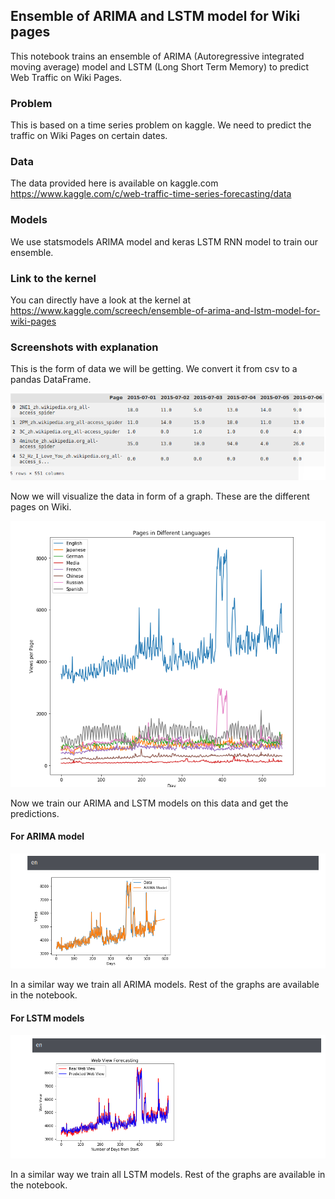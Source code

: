 ## Ensemble of ARIMA and LSTM model for Wiki pages
This notebook trains an ensemble of ARIMA (Autoregressive integrated moving average) model and LSTM (Long Short Term Memory) to predict Web Traffic on Wiki Pages.

### Problem

This is based on a time series problem on kaggle. We need to predict the traffic on Wiki Pages on certain dates.


### Data
The data provided here is available on kaggle.com https://www.kaggle.com/c/web-traffic-time-series-forecasting/data

### Models

We use statsmodels ARIMA model and keras LSTM RNN model to train our ensemble.

### Link to the kernel

You can directly have a look at the kernel at https://www.kaggle.com/screech/ensemble-of-arima-and-lstm-model-for-wiki-pages

### Screenshots with explanation

This is the form of data we will be getting. We convert it from csv to a pandas DataFrame.

![Input](./Screenshots/input_data.png?raw=true "Input")

Now we will visualize the data in form of a graph. These are the different pages on Wiki.

![Visualization](./Screenshots/DataViz.png?raw=true "visualize")

Now we train our ARIMA and LSTM models on this data and get the predictions.

#### For ARIMA model

![ARIMA](./Screenshots/SampleArima.png?raw=true "ARIMA")

In a similar way we train all ARIMA models. Rest of the graphs are available in the notebook.

#### For LSTM models

![LSTM](./Screenshots/sampleLSTM.png?raw=true "LSTM")

In a similar way we train all LSTM models. Rest of the graphs are available in the notebook.
